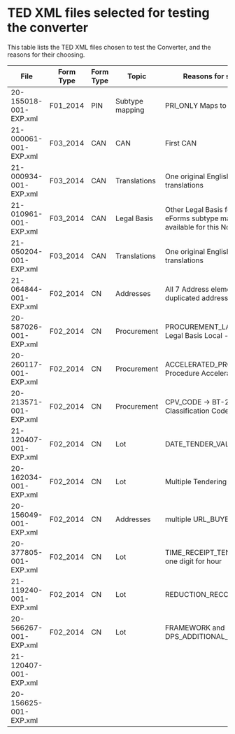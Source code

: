# TED XML files selected for testing the converter

This table lists the TED XML files chosen to test the Converter, and the reasons for their choosing.

| File | Form Type | Form Type | Topic | Reasons for selection |
| --- | --- | --- | --- | --- |
| 20-155018-001-EXP.xml | F01_2014 | PIN | Subtype mapping | PRI_ONLY Maps to  |
| 21-000061-001-EXP.xml | F03_2014 | CAN | CAN | First CAN |
| 21-000934-001-EXP.xml | F03_2014 | CAN | Translations | One original English, 23 translations |
| 21-010961-001-EXP.xml | F03_2014 | CAN | Legal Basis | Other Legal Basis for EIB - no eForms subtype mapping available for this Notice |
| 21-050204-001-EXP.xml | F03_2014 | CAN | Translations | One original English, 23 translations |
| 21-064844-001-EXP.xml | F02_2014 | CN | Addresses | All 7 Address elements, 1 duplicated address |
| 20-587026-001-EXP.xml | F02_2014 | CN | Procurement | PROCUREMENT_LAW -> BT-01 Legal Basis Local - Text |
| 20-260117-001-EXP.xml | F02_2014 | CN | Procurement | ACCELERATED_PROC -> BT-106 Procedure Accelerated |
| 20-213571-001-EXP.xml | F02_2014 | CN | Procurement | CPV_CODE -> BT-262 Main Classification Codes |
| 21-120407-001-EXP.xml | F02_2014 | CN | Lot | DATE_TENDER_VALID |
| 20-162034-001-EXP.xml | F02_2014 | CN | Lot | Multiple Tendering languages |
| 20-156049-001-EXP.xml | F02_2014 | CN | Addresses | multiple URL_BUYER |
| 20-377805-001-EXP.xml | F02_2014 | CN | Lot | TIME_RECEIPT_TENDERS with one digit for hour |
| 21-119240-001-EXP.xml | F02_2014 | CN | Lot | REDUCTION_RECOURSE |
| 20-566267-001-EXP.xml | F02_2014 | CN | Lot | FRAMEWORK and DPS_ADDITIONAL_PURCHASERS |
| 21-120407-001-EXP.xml | | | | |
| 20-156625-001-EXP.xml | | | | |


